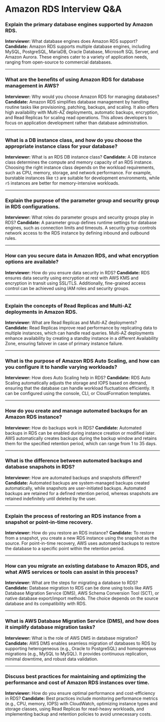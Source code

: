# Amazon RDS Interview Q&A

### Explain the primary database engines supported by Amazon RDS.
**Interviewer:** What database engines does Amazon RDS support?
**Candidate:** Amazon RDS supports multiple database engines, including MySQL, PostgreSQL, MariaDB, Oracle Database, Microsoft SQL Server, and Amazon Aurora. These engines cater to a variety of application needs, ranging from open-source to commercial databases.

---

### What are the benefits of using Amazon RDS for database management in AWS?
**Interviewer:** Why would you choose Amazon RDS for managing databases?
**Candidate:** Amazon RDS simplifies database management by handling routine tasks like provisioning, patching, backups, and scaling. It also offers high availability with Multi-AZ deployments, automatic backups, encryption, and Read Replicas for scaling read operations. This allows developers to focus on application development rather than database administration.

---

### What is a DB instance class, and how do you choose the appropriate instance class for your database?
**Interviewer:** What is an RDS DB instance class?
**Candidate:** A DB instance class determines the compute and memory capacity of an RDS instance. Choosing the right instance class depends on the workload requirements, such as CPU, memory, storage, and network performance. For example, burstable instances like `t3` are suitable for development environments, while `r5` instances are better for memory-intensive workloads.

---

### Explain the purpose of the parameter group and security group in RDS configurations.
**Interviewer:** What roles do parameter groups and security groups play in RDS?
**Candidate:** A parameter group defines runtime settings for database engines, such as connection limits and timeouts. A security group controls network access to the RDS instance by defining inbound and outbound rules.

---

### How can you secure data in Amazon RDS, and what encryption options are available?
**Interviewer:** How do you ensure data security in RDS?
**Candidate:** RDS ensures data security using encryption at rest with AWS KMS and encryption in transit using SSL/TLS. Additionally, fine-grained access control can be achieved using IAM roles and security groups.

---

### Explain the concepts of Read Replicas and Multi-AZ deployments in Amazon RDS.
**Interviewer:** What are Read Replicas and Multi-AZ deployments?
**Candidate:** Read Replicas improve read performance by replicating data to multiple instances, which can handle read queries. Multi-AZ deployments enhance availability by creating a standby instance in a different Availability Zone, ensuring failover in case of primary instance failure.

---

### What is the purpose of Amazon RDS Auto Scaling, and how can you configure it to handle varying workloads?
**Interviewer:** How does Auto Scaling help in RDS?
**Candidate:** RDS Auto Scaling automatically adjusts the storage and IOPS based on demand, ensuring that the database can handle workload fluctuations efficiently. It can be configured using the console, CLI, or CloudFormation templates.

---

### How do you create and manage automated backups for an Amazon RDS instance?
**Interviewer:** How do backups work in RDS?
**Candidate:** Automated backups in RDS can be enabled during instance creation or modified later. AWS automatically creates backups during the backup window and retains them for the specified retention period, which can range from 1 to 35 days.

---

### What is the difference between automated backups and database snapshots in RDS?
**Interviewer:** How are automated backups and snapshots different?
**Candidate:** Automated backups are system-managed backups created automatically, while snapshots are user-initiated backups. Automated backups are retained for a defined retention period, whereas snapshots are retained indefinitely until deleted by the user.

---

### Explain the process of restoring an RDS instance from a snapshot or point-in-time recovery.
**Interviewer:** How do you restore an RDS instance?
**Candidate:** To restore from a snapshot, you create a new RDS instance using the snapshot as the source. For point-in-time recovery, AWS uses automated backups to restore the database to a specific point within the retention period.

---

### How can you migrate an existing database to Amazon RDS, and what AWS services or tools can assist in this process?
**Interviewer:** What are the steps for migrating a database to RDS?
**Candidate:** Database migration to RDS can be done using tools like AWS Database Migration Service (DMS), AWS Schema Conversion Tool (SCT), or native database export/import methods. The choice depends on the source database and its compatibility with RDS.

---

### What is AWS Database Migration Service (DMS), and how does it simplify database migration tasks?
**Interviewer:** What is the role of AWS DMS in database migration?
**Candidate:** AWS DMS enables seamless migration of databases to RDS by supporting heterogeneous (e.g., Oracle to PostgreSQL) and homogeneous migrations (e.g., MySQL to MySQL). It provides continuous replication, minimal downtime, and robust data validation.

---

### Discuss best practices for maintaining and optimizing the performance and cost of Amazon RDS instances over time.
**Interviewer:** How do you ensure optimal performance and cost-efficiency in RDS?
**Candidate:** Best practices include monitoring performance metrics (e.g., CPU, memory, IOPS) with CloudWatch, optimizing instance types and storage classes, using Read Replicas for read-heavy workloads, and implementing backup and retention policies to avoid unnecessary costs.
